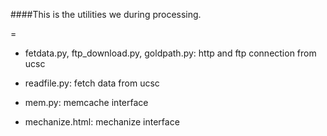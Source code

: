 ####This is the utilities we during processing.

=

* fetdata.py, ftp_download.py, goldpath.py: http and ftp connection from ucsc

* readfile.py: fetch data from ucsc

* mem.py: memcache interface

* mechanize.html: mechanize interface
